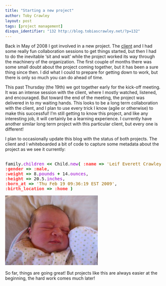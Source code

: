 ```yaml
---
title: "Starting a new project"
author: Toby Crawley
layout: post
tags: [project management]
disqus_identifier: "132 http://blog.tobiascrawley.net/?p=132"
---
```



<div class="padding">

</div><!-- end .padding -->
<div class="border-gray"></div>
<div class="padding">

<p>Back in May of 2008 I got involved in a new project. The <a href="http://dirtundermynails.com">client</a> and I had some really fun collaboration sessions to get things started, but then I had to do the inevitable &#x2018;sit and wait&#x2019; while the project worked its way through the machinery of the organization. The first couple of months there was some small doubt about the project coming together, but it has been a sure thing since then. I did what I could to prepare for getting down to work, but there is only so much you can do ahead of time.</p>

<p>This past Thursday (the 19th) we got together early for the kick-off meeting. It was an intense session with the client, where I mostly watched, listened, and encouraged. But toward the end of the meeting, the project was delivered in to my waiting hands. This looks to be a long term collaboration with the client, and I plan to use every trick I know (agile or otherwise) to make this successful! I&#x2019;m still getting to know this project, and like any interesting job, it will certainly be a learning experience. I currently have another similar long term project with this particular client, but every one is different!</p>

<p>I plan to occasionally update this blog with the status of both projects. The client and I whiteboarded a bit of code to capture some metadata about the project as we see it currently:<br></br>
<span id="more-132"></span></p>


<div class="wp_syntax"><div class="code"><pre class="ruby" style="font-family:monospace;">family.<span style="color:#9900CC;">children</span> <span style="color:#006600; font-weight:bold;">&lt;&lt;</span> Child.<span style="color:#9900CC;">new</span><span style="color:#006600; font-weight:bold;">(</span> <span style="color:#ff3333; font-weight:bold;">:name</span> <span style="color:#006600; font-weight:bold;">=&gt;</span> <span style="color:#996600;">'Leif Everett Crawley'</span>,
<span style="color:#ff3333; font-weight:bold;">:gender</span> <span style="color:#006600; font-weight:bold;">=&gt;</span> <span style="color:#ff3333; font-weight:bold;">:male</span>,
<span style="color:#ff3333; font-weight:bold;">:weight</span> <span style="color:#006600; font-weight:bold;">=&gt;</span> 8.<span style="color:#9900CC;">pounds</span> <span style="color:#006600; font-weight:bold;">+</span> 14.<span style="color:#9900CC;">ounces</span>,
<span style="color:#ff3333; font-weight:bold;">:height</span> <span style="color:#006600; font-weight:bold;">=&gt;</span> 20.5.<span style="color:#9900CC;">inches</span>,
<span style="color:#ff3333; font-weight:bold;">:born_at</span> <span style="color:#006600; font-weight:bold;">=&gt;</span> <span style="color:#996600;">'Thu Feb 19 09:36:19 EST 2009'</span>,
<span style="color:#ff3333; font-weight:bold;">:birth_location</span> <span style="color:#006600; font-weight:bold;">=&gt;</span> <span style="color:#ff3333; font-weight:bold;">:home</span> <span style="color:#006600; font-weight:bold;">)</span></pre></div></div>




<p><img src="/posts/assets/old/177-7746_img-300x225.jpg" alt="177-7746_img" title="177-7746_img" width="300" height="225" class="aligncenter size-medium wp-image-136"></img></p>

<p>So far, things are going great! But projects like this are always easier at the beginning, the hard work comes much later!</p>				


<!-- end .postmetadata -->












</div><!-- end .padding -->

